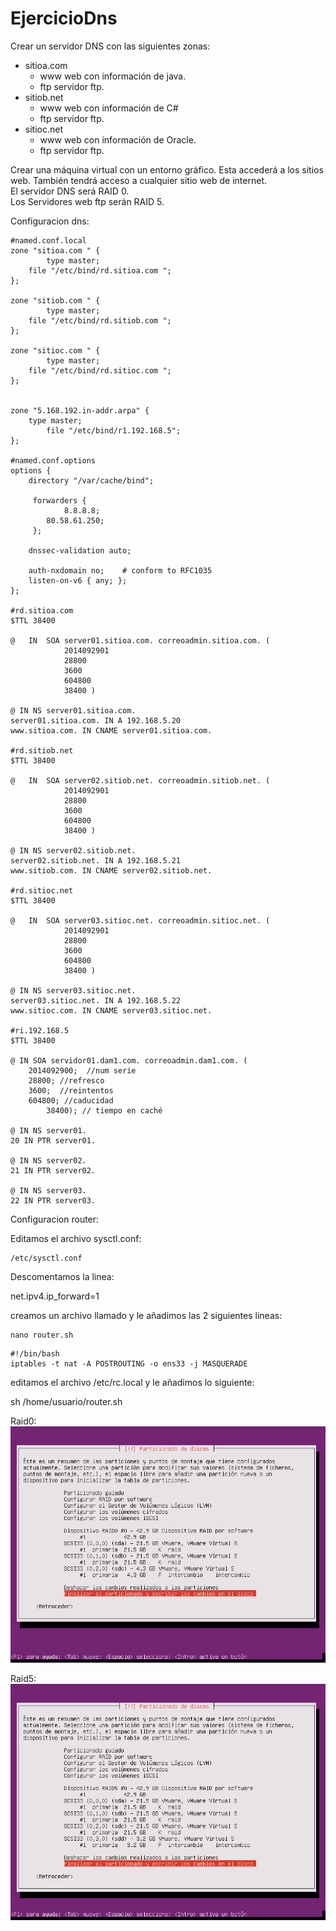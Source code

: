 # EjercicioDns 
Crear un servidor DNS con las siguientes zonas:  
- sitioa.com  
  - www web con información de java.  
  - ftp servidor ftp.  
- sitiob.net
  - www web con información de C#  
  - ftp servidor ftp.
- sitioc.net
    - www web con información de Oracle.  
    - ftp servidor ftp.  
  
Crear una máquina virtual con un entorno gráfico. Esta accederá a los sitios web. También tendrá acceso a cualquier sitio web de internet.  
El servidor DNS será RAID 0.  
Los Servidores web ftp serán RAID 5.  

Configuracion dns: 
~~~ 
#named.conf.local  
zone "sitioa.com " {  
        type master;  
    file "/etc/bind/rd.sitioa.com ";  
};  
  
zone "sitiob.com " {  
        type master;  
    file "/etc/bind/rd.sitiob.com ";  
};  
  
zone "sitioc.com " {  
        type master;  
    file "/etc/bind/rd.sitioc.com ";  
};  
  
  
zone "5.168.192.in-addr.arpa" {  
    type master;  
        file "/etc/bind/r1.192.168.5";  
};  
  
#named.conf.options  
options {  
    directory "/var/cache/bind";  
  
     forwarders {  
            8.8.8.8;  
        80.58.61.250;  
     };  
  
    dnssec-validation auto;  

    auth-nxdomain no;    # conform to RFC1035  
    listen-on-v6 { any; };  
};  
  
#rd.sitioa.com  
$TTL 38400  
  
@   IN  SOA server01.sitioa.com. correoadmin.sitioa.com. (  
            2014092901  
            28800  
            3600  
            604800  
            38400 )  
  
@ IN NS server01.sitioa.com.  
server01.sitioa.com. IN A 192.168.5.20  
www.sitioa.com. IN CNAME server01.sitioa.com.  
  
#rd.sitiob.net  
$TTL 38400  
  
@   IN  SOA server02.sitiob.net. correoadmin.sitiob.net. (  
            2014092901  
            28800  
            3600  
            604800  
            38400 )  
  
@ IN NS server02.sitiob.net.  
server02.sitiob.net. IN A 192.168.5.21  
www.sitiob.com. IN CNAME server02.sitiob.net.  
  
#rd.sitioc.net  
$TTL 38400  
  
@   IN  SOA server03.sitioc.net. correoadmin.sitioc.net. (  
            2014092901  
            28800  
            3600  
            604800  
            38400 )  
  
@ IN NS server03.sitioc.net.  
server03.sitioc.net. IN A 192.168.5.22  
www.sitioc.com. IN CNAME server03.sitioc.net.  
  
#ri.192.168.5  
$TTL 38400  
  
@ IN SOA servidor01.dam1.com. correoadmin.dam1.com. (  
    2014092900;  //num serie  
    28800; //refresco  
    3600;  //reintentos  
    604800; //caducidad  
        38400); // tiempo en caché  
  
@ IN NS server01.  
20 IN PTR server01.  
  
@ IN NS server02.  
21 IN PTR server02.  
  
@ IN NS server03.  
22 IN PTR server03.  
~~~
  
Configuracion router:  
  
Editamos el archivo sysctl.conf:  
~~~  
/etc/sysctl.conf  
~~~
Descomentamos la linea:  
  
net.ipv4.ip_forward=1  
  
creamos un archivo llamado y le añadimos las 2 siguientes lineas:  
~~~  
nano router.sh
~~~  
~~~  
#!/bin/bash  
iptables -t nat -A POSTROUTING -o ens33 -j MASQUERADE  
~~~  
editamos el archivo /etc/rc.local y le añadimos lo siguiente:  
  
sh /home/usuario/router.sh  

Raid0:  
![Raid0](Raid0.png)
  
Raid5:  
![Raid5](Raid5.png)
